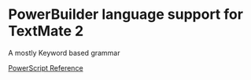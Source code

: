 # PowerBuilder language support for TextMate 2
A mostly Keyword based grammar

[PowerScript Reference](https://docs.appeon.com/pb2022r3/powerscript_reference/)
